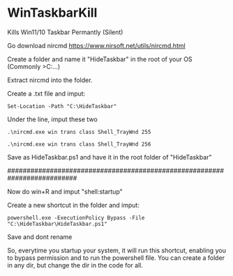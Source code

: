 # WinTaskbarKill
Kills Win11/10 Taskbar Permantly (Silent)


Go download nircmd https://www.nirsoft.net/utils/nircmd.html

Create a folder and name it "HideTaskbar" in the root of your OS (Commonly >C:\...)

Extract nircmd into the folder.

Create a .txt file and imput:
       
	Set-Location -Path "C:\HideTaskbar"
		
Under the line, imput these two
       
	.\nircmd.exe win trans class Shell_TrayWnd 255
        
	.\nircmd.exe win trans class Shell_TrayWnd 256
		


Save as HideTaskbar.ps1 and have it in the root folder of "HideTaskbar"

##########################################################################

Now do win+R and imput "shell:startup"

Create a new shortcut in the folder and imput:
       
	powershell.exe -ExecutionPolicy Bypass -File "C:\HideTaskbar\HideTaskbar.ps1"

Save and dont rename
		
So, everytime you startup your system, it will run this shortcut, enabling you to bypass permission and to run the powershell file.
You can create a folder in any dir, but change the dir in the code for all.
